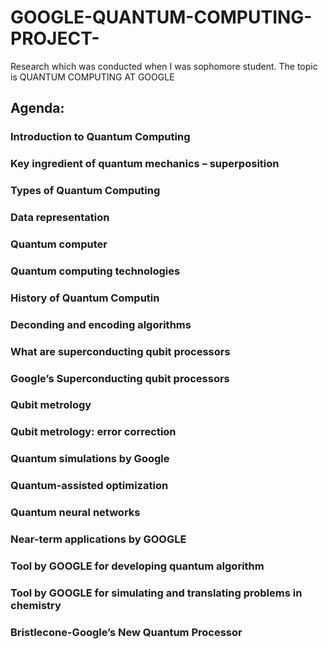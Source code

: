 # GOOGLE-QUANTUM-COMPUTING-PROJECT-

Research which was conducted when I was sophomore student. The topic is QUANTUM COMPUTING AT GOOGLE

## Agenda:
### Introduction to Quantum Computing
### Key ingredient of quantum mechanics – superposition 
### Types of Quantum Computing
### Data representation 
### Quantum computer
### Quantum computing technologies
### History of Quantum Computin
### Deconding and encoding algorithms
### What are superconducting qubit processors
### Google’s Superconducting qubit processors
### Qubit metrology
### Qubit metrology: error correction
### Quantum simulations by Google
### Quantum-assisted optimization
### Quantum neural networks
### Near-term applications by GOOGLE
### Tool by GOOGLE for developing quantum algorithm
### Tool by GOOGLE for simulating and translating problems in chemistry
### Bristlecone-Google’s New Quantum Processor
